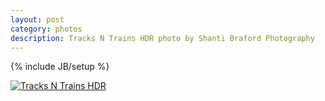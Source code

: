 ```yaml
---
layout: post
category: photos
description: Tracks N Trains HDR photo by Shanti Braford Photography
---
```

{% include JB/setup %}

<a href="/photos/high_dynamic_range/tracks_n_trains_hdr.jpg" title="Tracks N Trains HDR"><img src="/photos/high_dynamic_range/tracks_n_trains_hdr.jpg" alt="Tracks N Trains HDR" /></a>

